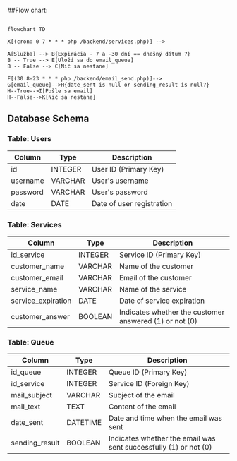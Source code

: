 ##Flow chart:

```mermaid

flowchart TD

X[(cron: 0 7 * * * php /backend/services.php)] -->

A[Služba] --> B{Expirácia - 7 a -30 dní == dnešný dátum ?}
B -- True --> E[Uloží sa do email_queue]
B -- False --> C[Nič sa nestane]

F[(30 8-23 * * * php /backend/email_send.php)]-->
G[email_queue]-->H{date_sent is null or sending_result is null?}
H--True-->I[Pošle sa email]
H--False-->K[Nič sa nestane]
```

## Database Schema

### Table: Users

| Column   | Type    | Description               |
| -------- | ------- | ------------------------- |
| id       | INTEGER | User ID (Primary Key)     |
| username | VARCHAR | User's username           |
| password | VARCHAR | User's password           |
| date     | DATE    | Date of user registration |

### Table: Services

| Column             | Type    | Description                                            |
| ------------------ | ------- | ------------------------------------------------------ |
| id_service         | INTEGER | Service ID (Primary Key)                               |
| customer_name      | VARCHAR | Name of the customer                                   |
| customer_email     | VARCHAR | Email of the customer                                  |
| service_name       | VARCHAR | Name of the service                                    |
| service_expiration | DATE    | Date of service expiration                             |
| customer_answer    | BOOLEAN | Indicates whether the customer answered (1) or not (0) |

### Table: Queue

| Column         | Type     | Description                                                      |
| -------------- | -------- | ---------------------------------------------------------------- |
| id_queue       | INTEGER  | Queue ID (Primary Key)                                           |
| id_service     | INTEGER  | Service ID (Foreign Key)                                         |
| mail_subject   | VARCHAR  | Subject of the email                                             |
| mail_text      | TEXT     | Content of the email                                             |
| date_sent      | DATETIME | Date and time when the email was sent                            |
| sending_result | BOOLEAN  | Indicates whether the email was sent successfully (1) or not (0) |
